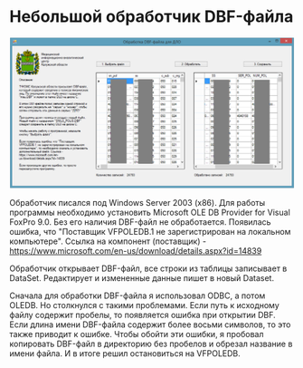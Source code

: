 # Небольшой обработчик DBF-файла
![Image alt](https://github.com/valerymamontov/screenshots/blob/master/EditDBF.png)

Обработчик писался под Windows Server 2003 (x86).
Для работы программы необходимо установить Microsoft OLE DB Provider for Visual FoxPro 9.0.
Без его наличия DBF-файл не обработается. Появилась ошибка, что "Поставщик VFPOLEDB.1 не зарегистрирован на локальном компьютере".
Ссылка на компонент (поставщик) - https://www.microsoft.com/en-us/download/details.aspx?id=14839

Обработчик открывает DBF-файл, все строки из таблицы записывает в DataSet. Редактирует и измененные данные пишет в новый Dataset.

Сначала для обработки DBF-файла я использовал ODBC, а потом OLEDB.
Но столкнулся с такими проблемами. Если путь к исходному файлу содержит пробелы, то появляется ошибка при открытии DBF.
Если длина имени DBF-файла содержит более восьми символов, то это также приводит к ошибке.
Чтобы обойти эти ошибки, я пробовал копировать DBF-файл в директорию без пробелов и обрезал название в имени файла.
И в итоге решил остановиться на VFPOLEDB.
